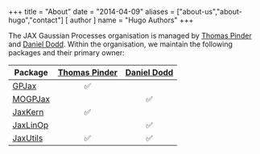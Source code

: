 +++
title = "About"
date = "2014-04-09"
aliases = ["about-us","about-hugo","contact"]
[ author ]
name = "Hugo Authors"
+++

The JAX Gaussian Processes organisation is managed by [Thomas Pinder](https://github.com/thomaspinder) and [Daniel Dodd](https://github.com/Daniel-Dodd). Within the organisation, we maintain the following packages and their primary owner:

<!-- {{< hoverfig src="/logos/gpjax_logo_square.png" class="gallery" hoverText="Univariate Gaussian processes with modern sparse extensions" >}} -->


| Package      | [Thomas Pinder](https://github.com/thomaspinder) | [Daniel Dodd](https://github.com/Daniel-Dodd) |
| -----------  | :-----------: | :-----------: |
| [GPJax](https://github.com/JaxGaussianProcesses/GPJax)        | ✅      |        |
| [MOGPJax](https://github.com/JaxGaussianProcesses/MOGPJax)      |         | ✅        |
| [JaxKern](https://github.com/JaxGaussianProcesses/JaxKern)      | ✅        |         |
| [JaxLinOp](https://github.com/JaxGaussianProcesses/JaxLinOp)        |    | ✅       |
| [JaxUtils](https://github.com/JaxGaussianProcesses/JaxUtils)        | ✅       | ✅       |




